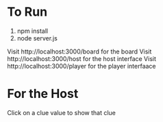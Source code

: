 # To Run

1. npm install
2. node server.js


Visit http://localhost:3000/board for the board
Visit http://localhost:3000/host for the host interface
Visit http://localhost:3000/player for the player interfaace

# For the Host
Click on a clue value to show that clue

